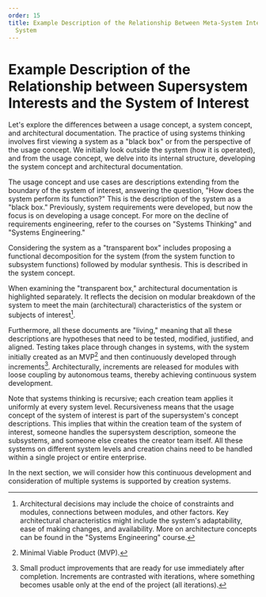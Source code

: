 ```yaml
---
order: 15
title: Example Description of the Relationship Between Meta-System Interests and Target
  System
---
```


# Example Description of the Relationship between Supersystem Interests and the System of Interest

Let's explore the differences between a usage concept, a system concept, and architectural documentation. The practice of using systems thinking involves first viewing a system as a "black box" or from the perspective of the usage concept. We initially look outside the system (how it is operated), and from the usage concept, we delve into its internal structure, developing the system concept and architectural documentation.

The usage concept and use cases are descriptions extending from the boundary of the system of interest, answering the question, "How does the system perform its function?" This is the description of the system as a "black box." Previously, system requirements were developed, but now the focus is on developing a usage concept. For more on the decline of requirements engineering, refer to the courses on "Systems Thinking" and "Systems Engineering."

Considering the system as a "transparent box" includes proposing a functional decomposition for the system (from the system function to subsystem functions) followed by modular synthesis. This is described in the system concept.

When examining the "transparent box," architectural documentation is highlighted separately. It reflects the decision on modular breakdown of the system to meet the main (architectural) characteristics of the system or subjects of interest[^1^].

Furthermore, all these documents are "living," meaning that all these descriptions are hypotheses that need to be tested, modified, justified, and aligned. Testing takes place through changes in systems, with the system initially created as an MVP[^2^] and then continuously developed through increments[^3^]. Architecturally, increments are released for modules with loose coupling by autonomous teams, thereby achieving continuous system development.

Note that systems thinking is recursive; each creation team applies it uniformly at every system level. Recursiveness means that the usage concept of the system of interest is part of the supersystem's concept descriptions. This implies that within the creation team of the system of interest, someone handles the supersystem description, someone the subsystems, and someone else creates the creator team itself. All these systems on different system levels and creation chains need to be handled within a single project or entire enterprise.

In the next section, we will consider how this continuous development and consideration of multiple systems is supported by creation systems.

[^1^]: Architectural decisions may include the choice of constraints and modules, connections between modules, and other factors. Key architectural characteristics might include the system's adaptability, ease of making changes, and availability. More on architecture concepts can be found in the "Systems Engineering" course.

[^2^]: Minimal Viable Product (MVP).

[^3^]: Small product improvements that are ready for use immediately after completion. Increments are contrasted with iterations, where something becomes usable only at the end of the project (all iterations).